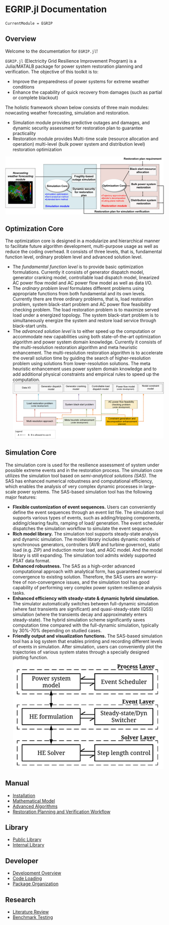 # EGRIP.jl Documentation

```@meta
CurrentModule = EGRIP
```
## Overview
Welcome to the documentation for `EGRIP.jl`!

`EGRIP.jl` (Electricity Grid Resilience Improvement Program) is a Julia/MATALB package for power system restoration planning and verification. The objective of this toolkit is to:
- Improve the preparedness of power systems for extreme weather conditions
- Enhance the capability of quick recovery from damages (such as partial or complete blackout)

The holistic framework shown below consists of three main modules: nowcasting weather forecasting, simulation and restoration.
- Simulation module provides predictive outages and damages, and dynamic security assessment for restoration plan to guarantee practicality
- Restoration module provides Multi-time scale (resource allocation and operation) multi-level (bulk power system and distribution level) restoration optimization

![Holistic structure](fig_holistic.png)


## Optimization Core
The optimization core is designed in a modularize and hierarchical manner to facilitate future algorithm development, multi-purpose usage as well as reduce the coding overhead. It consists of three levels, that is, fundamental function level, ordinary problem level and advanced solution level.
- The *fundamental function level* is to provide basic optimization formulations. Currently it consists of generator dispatch model, generator cranking model, controllable load dispatch model, linearized AC power flow model and AC power flow model as well as data I/O.
- The *ordinary problem level* formulates different problems using appropriate functions from both fundamental and its own levels. Currently there are three ordinary problems, that is, load restoration problem, system black-start problem and AC power flow feasibility checking problem. The load restoration problem is to maximize served load under a energized topology. The system black-start problem is to simultaneously energize the system and restore load service through black-start units.
- The *advanced solution level* is to either speed up the computation or accommodate new capabilities using both state-of-the-art optimization algorithm and power system domain knowledge. Currently it consists of the multi-resolution restoration algorithm and meta heuristic enhancement. The multi-resolution restoration algorithm is to accelerate the overall solution time by guiding the search of higher-resolution problem using solutions from lower-resolution solutions. The meta heuristic enhancement uses power system domain knowledge and to add additional physical constraints and empirical rules to speed up the computation.
![Toolkit structure](fig_restoration_structure_1.png)



## Simulation Core
The simulation core is used for the resilience assessment of system under possible extreme events and in the restoration process. The simulation core utilizes the simulation tool based on *semi-analytical solutions (SAS)*. The SAS has enhanced numerical robustness and computational efficiency, which enables the analysis of very complex dynamic processes in large-scale power systems. The SAS-based simulation tool has the following major features:
* **Flexible customization of event sequences.** Users can conveniently define the event sequences through an event list file. The simulation tool supports various types of events, such as adding/tripping components, adding/clearing faults, ramping of load/ generation. The event scheduler dispatches the simulation workflow to simulate the event sequence.
* **Rich model library.** The simulation tool supports steady-state analysis and dynamic simulation. The model library includes dynamic models of synchronous generators, controllers (AVR and turbine governor), static load (e.g. ZIP) and induction motor load, and AGC model. And the model library is still expanding. The simulation tool admits widely supported PSAT data format.
* **Enhanced robustness.** The SAS as a high-order advanced computational approach with analytical form, has guaranteed numerical convergence to existing solution. Therefore, the SAS users are worry-free of non-convergence issues, and the simulation tool has good capability of performing very complex power system resilience analysis tasks.
* **Enhanced efficiency with steady-state & dynamic hybrid simulation.** The simulator automatically switches between full-dynamic simulation (where fast transients are significant) and quasi-steady-state (QSS) simulation (where the transients decay and approximately enters steady-state). The hybrid simulation scheme significantly saves computation time compared with the full-dynamic simulation, typically by 30%-70% depending on studied cases.
* **Friendly output and visualization functions.** The SAS-based simulation tool has a log system that enables printing and recording different levels of events in simulation. After simulation, users can conveniently plot the trajectories of various system states through a specially designed plotting function.
![Toolkit structure](fig_sas_ext_term.png)



## Manual
- [Installation](@ref)
- [Mathematical Model](@ref)
- [Advanced Algorithms](@ref)
- [Restoration Planning and Verification Workflow](@ref)
## Library
- [Public Library](@ref)
- [Internal Library](@ref)
## Developer
- [Development Overview](@ref)
- [Code Loading](@ref)
- [Package Organization](@ref)
## Research
- [Literature Review](@ref)
- [Benchmark Testing](@ref)
